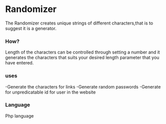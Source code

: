 # Randomizer

The Randomizer creates unique strings of different characters,that is to suggest it is a generator.

### How?
Length of the characters can be controlled through setting a number and it generates the characters that suits your desired length parameter that you have entered.

### uses

-Generate the characters for links
-Generate random passwords
-Generate for unpredicatable id for user in the website

### Language

Php language

